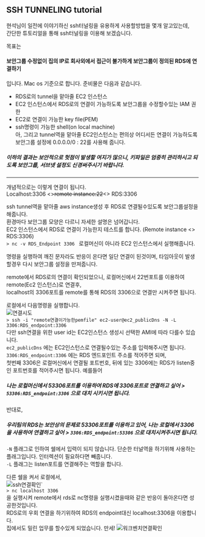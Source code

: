 ## SSH TUNNELING tutorial

현석님이 일전에 이야기하신 ssh터널링을 유용하게 사용할방법을 몇개 알고있는데,    
간단한 튜토리얼을 통해 ssh터널링을 이용해 보겠습니다.

목표는 
#### 보안그룹 수정없이 집의 IP로 회사외에서 접근이 불가하게 보안그룹이 정의된 RDS에 연결하기 
입니다.
Mac os 기준으로 합니다.
준비물은 다음과 같습니다.
* RDS로의 tunnel을 맡아줄 EC2 인스턴스
* EC2 인스턴스에서 RDS로의 연결이 가능하도록 보안그룹을 수정할수있는 IAM 권한
* EC2로 연결이 가능한 key file(PEM)
* ssh명령이 가능한 shell(on local machine)    
아, 그리고 tunnel역을 맡아줄 EC2인스턴스는 편의상 어디서든 연결이 가능하도록 보안그룹 설정에 0.0.0.0/0 : 22를 사용해 줍니다.    

##### 이하의 결과는 보안적으로 헛점이 발생할 여지가 많으니, 키파일은 엄중히 관리하시고 되도록 보안그룹, 서브넷 설정도 신경써주시기 바랍니다.
------


개념적으로는 이렇게 연결이 됩니다.    
Localhost:3306 <>~~remote instance:22~~<> RDS:3306

ssh tunnel역을 맡아줄 aws instance생성 후 RDS로 연결될수있도록 보안그룹설정을 해줍니다.     
환경마다 보안그룹 모양은 다르니 자세한 설명은 넘어갑니다.    
EC2 인스턴스에서 RDS로 연결이 가능한지 테스트를 합니다. (Remote instance <> RDS:3306)    
```> nc -v RDS_Endpoint 3306 ```
로컬머신이 아니라 EC2 인스턴스에서 실행해줍니다.    

명령을 실행하여 깨진 문자라도 반응이 온다면 일단 연결이 된것이며, 타임아웃이 발생할경우 다시 보안그룹 설정을 만져줍니다.

remote에서 RDS로의 연결이 확인되었으니, 로컬머신에서 22번포트를 이용하여 remote(Ec2 인스턴스)로 연결후,     
localhost의 3306포트를 remote를 통해 RDS의 3306으로 연결만 시켜주면 됩니다.

로컬에서 다음명령을 실행합니다.    
![연결시도](https://raw.githubusercontent.com/mycode01/linkimages/master/sshtunneling/01.png "try sshtunneling")    
```> ssh -i "remote연결이가능한pemfile" ec2-user@ec2_publicDns -N -L 3306:RDS_endpoint:3306```    
다만 ssh연결을 위한 user id는 EC2인스턴스 생성시 선택한 AMI에 따라 다를수 있습니다.    
```ec2_publicDns``` 에는 EC2인스턴스로 연결될수있는 주소를 입력해주시면 됩니다.    
```3306:RDS_endpoint:3306``` 에는 RDS 엔드포인트 주소를 적어주면 되며,    
첫번째 3306은 로컬머신에서 연결될 포트번호, 뒤에 있는 3306에는 RDS가 listen중인 포트번호를 적어주시면 됩니다. 예를들어    
##### 나는 로컬머신에서 53306포트를 이용하여 RDS에 3306포트로 연결하고 싶어 > ```53306:RDS_endpoint:3306``` 으로 대치 시키시면 됩니다.     
반대로, 
##### 우리팀의 RDS는 보안상의 문제로 53306포트를 이용하고 있어, 나는 로컬에서 3306을 사용하여 연결하고 싶어 > ```3306:RDS_endpoint:53306``` 으로 대치시켜주시면 됩니다.

```-N``` 플래그로 인하여 쉘에서 입력이 되지 않습니다. 단순한 터널역을 하기위해 사용하는 플래그입니다. 인터렉션이 필요하다면 빼줍니다.    
```-L``` 플래그는 listen포트를 연결해주는 역할을 합니다.    

다른 쉘을 켜서 로컬에서,    
![ssh연결확인`](https://raw.githubusercontent.com/mycode01/linkimages/master/sshtunneling/02.png "sure it")    
```> nc localhost 3306 ```    
을 실행시켜 remote에서 rds로 nc명령을 실행시켰을때와 같은 반응이 돌아온다면 성공한것입니다.    
RDS로의 우회 연결을 하기위하여 RDS의 endpoint대신 localhost:3306을 이용합니다.    
집에서도 밀린 업무를 할수있게 되었습니다. 만세!
![워크벤치연결확인](https://raw.githubusercontent.com/mycode01/linkimages/master/sshtunneling/03.png "workbench")  


